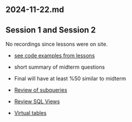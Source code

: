 ## 2024-11-22.md


## Session 1 and Session 2

No recordings since lessons were on site.

- [see code examples from lessons](codes-in-lesson-2024-11-22)

- short summary of midterm questions
- Final will have at least %50 similar to midterm
- [Review of subqueries](https://ati-ozgur.github.io/course-database/en/course-contents/sql-subqueries-en.html)
- [Review SQL Views](https://ati-ozgur.github.io/course-database/en/course-contents/sql-views-en.html)
- [Virtual tables](https://ati-ozgur.github.io/course-database/en/course-contents/sql-virtual-tables-en.html)
